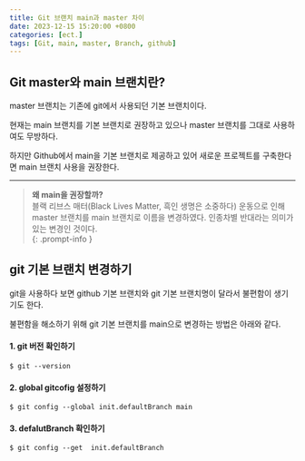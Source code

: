 ```yaml
---
title: Git 브랜치 main과 master 차이
date: 2023-12-15 15:20:00 +0800
categories: [ect.]
tags: [Git, main, master, Branch, github]
---
```


## **Git master와 main 브랜치란?**

master 브랜치는 기존에 git에서 사용되던 기본 브랜치이다.

현재는 main 브랜치를 기본 브랜치로 권장하고 있으나 master 브랜치를 그대로 사용하여도 무방하다.

하지만 Github에서 main을 기본 브랜치로 제공하고 있어 새로운 프로젝트를 구축한다면 main 브랜치 사용을 권장한다.

---

> **왜 main을 권장할까?**  
> 블랙 리브스 매터(Black Lives Matter, 흑인 생명은 소중하다) 운동으로 인해master 브랜치를 main 브랜치로 이름을 변경하였다.
> 인종차별 반대라는 의미가 있는 변경인 것이다.  
{: .prompt-info }

## **git 기본 브랜치 변경하기**

git을 사용하다 보면 github 기본 브랜치와 git 기본 브랜치명이 달라서 불편함이 생기기도 한다.

불편함을 해소하기 위해 git 기본 브랜치를 main으로 변경하는 방법은 아래와 같다.

#### **1. git 버전 확인하기**

```
$ git --version
```

#### **2. global gitcofig 설정하기**

```
$ git config --global init.defaultBranch main
```

#### **3. defalutBranch 확인하기**

```
$ git config --get  init.defaultBranch
```
